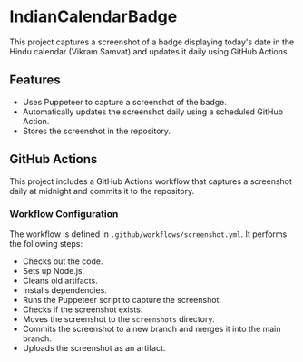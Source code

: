 # IndianCalendarBadge

This project captures a screenshot of a badge displaying today's date in the Hindu calendar (Vikram Samvat) and updates it daily using GitHub Actions.

## Features

- Uses Puppeteer to capture a screenshot of the badge.
- Automatically updates the screenshot daily using a scheduled GitHub Action.
- Stores the screenshot in the repository.


## GitHub Actions

This project includes a GitHub Actions workflow that captures a screenshot daily at midnight and commits it to the repository.

### Workflow Configuration

The workflow is defined in `.github/workflows/screenshot.yml`. It performs the following steps:
- Checks out the code.
- Sets up Node.js.
- Cleans old artifacts.
- Installs dependencies.
- Runs the Puppeteer script to capture the screenshot.
- Checks if the screenshot exists.
- Moves the screenshot to the `screenshots` directory.
- Commits the screenshot to a new branch and merges it into the main branch.
- Uploads the screenshot as an artifact.
